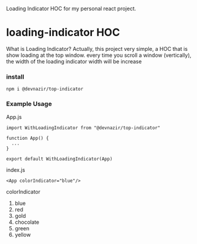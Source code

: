 Loading Indicator HOC for my personal react project.

# loading-indicator HOC
What is Loading Indicator? Actually, this project very simple, a HOC that is show loading at the top window. every time you scroll a window (vertically), the width of the loading indicator width will be increase  

### install
```
npm i @devnazir/top-indicator
```

### Example Usage
App.js
```
import WithLoadingIndicator from "@devnazir/top-indicator"

function App() {
  ...
}

export default WithLoadingIndicator(App)
```

index.js
```
<App colorIndicator="blue"/>
```

colorIndicator
1. blue
2. red
3. gold
4. chocolate
5. green
6. yellow

